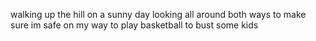 walking up the hill
on a sunny day
looking all around
both ways to make sure im safe
on my way 
to play basketball
to bust some kids
